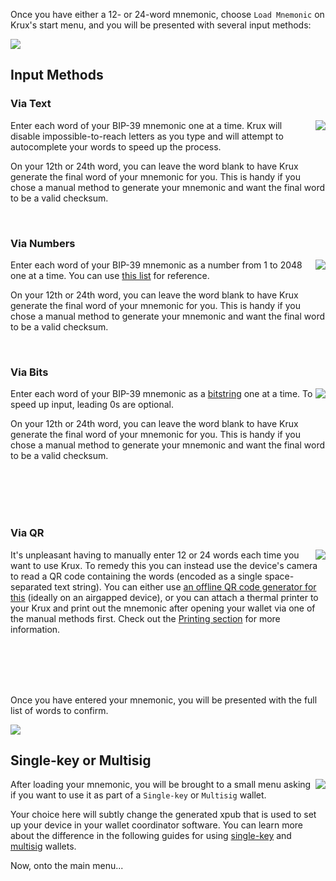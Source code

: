 Once you have either a 12- or 24-word mnemonic, choose `Load Mnemonic` on Krux's start menu, and you will be presented with several input methods:

<img src="../../img/load-mnemonic-options-150.png">

## Input Methods
### Via Text
<img src="../../img/load-mnemonic-via-text-word-1-125.png" align="right">

Enter each word of your BIP-39 mnemonic one at a time. Krux will disable impossible-to-reach letters as you type and will attempt to autocomplete your words to speed up the process.

On your 12th or 24th word, you can leave the word blank to have Krux generate the final word of your mnemonic for you. This is handy if you chose a manual method to generate your mnemonic and want the final word to be a valid checksum.

<br>

### Via Numbers
<img src="../../img/load-mnemonic-via-numbers-word-1-125.png" align="right">

Enter each word of your BIP-39 mnemonic as a number from 1 to 2048 one at a time. You can use [this list](https://github.com/bitcoin/bips/blob/master/bip-0039/english.txt) for reference.

On your 12th or 24th word, you can leave the word blank to have Krux generate the final word of your mnemonic for you. This is handy if you chose a manual method to generate your mnemonic and want the final word to be a valid checksum.

<br>

### Via Bits
<img src="../../img/load-mnemonic-via-bits-word-1-125.png" align="right">

Enter each word of your BIP-39 mnemonic as a [bitstring](https://github.com/hatgit/BIP39-wordlist-printable-en/blob/master/BIP39-en-printable.txt) one at a time. To speed up input, leading 0s are optional.

On your 12th or 24th word, you can leave the word blank to have Krux generate the final word of your mnemonic for you. This is handy if you chose a manual method to generate your mnemonic and want the final word to be a valid checksum.

<br><br><br><br>

### Via QR
<img src="../../img/load-mnemonic-options-via-qr-125.png" align="right">

It's unpleasant having to manually enter 12 or 24 words each time you want to use Krux. To remedy this you can instead use the device's camera to read a QR code containing the words (encoded as a single space-separated text string). You can either use [an offline QR code generator for this](https://iancoleman.io/bip39/) (ideally on an airgapped device), or you can attach a thermal printer to your Krux and print out the mnemonic after opening your wallet via one of the manual methods first. Check out the [Printing section](../printing) for more information.

<br><br><br><br>

Once you have entered your mnemonic, you will be presented with the full list of words to confirm.

<img src="../../img/load-mnemonic-via-qr-mnemonic-125.png">

## Single-key or Multisig

<img src="../../img/wallet-type-options-125.png" align="right">

After loading your mnemonic, you will be brought to a small menu asking if you want to use it as part of a `Single-key` or `Multisig` wallet.

Your choice here will subtly change the generated xpub that is used to set up your device in your wallet coordinator software. You can learn more about the difference in the following guides for using [single-key](../using-a-single-key-wallet) and [multisig](../using-a-multisig-wallet) wallets.

Now, onto the main menu...